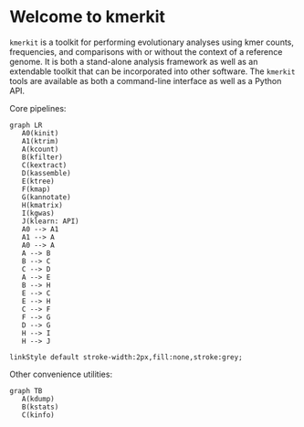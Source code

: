 


# Welcome to kmerkit

`kmerkit` is a toolkit for performing evolutionary analyses using 
kmer counts, frequencies, and comparisons with or without the 
context of a reference genome. It is both a stand-alone analysis framework 
as well as an extendable toolkit that can be incorporated into other 
software. The `kmerkit` tools are available as both a command-line interface
as well as a Python API.


Core pipelines:
```mermaid
graph LR
   A0(kinit)
   A1(ktrim)
   A(kcount)
   B(kfilter)
   C(kextract)
   D(kassemble)
   E(ktree)
   F(kmap)
   G(kannotate)
   H(kmatrix)
   I(kgwas)
   J(klearn: API)
   A0 --> A1
   A1 --> A
   A0 --> A
   A --> B
   B --> C
   C --> D
   A --> E
   B --> H
   E --> C
   E --> H
   C --> F
   F --> G
   D --> G
   H --> I
   H --> J

linkStyle default stroke-width:2px,fill:none,stroke:grey;   
```

Other convenience utilities:
```mermaid
graph TB
   A(kdump)
   B(kstats)
   C(kinfo)
```